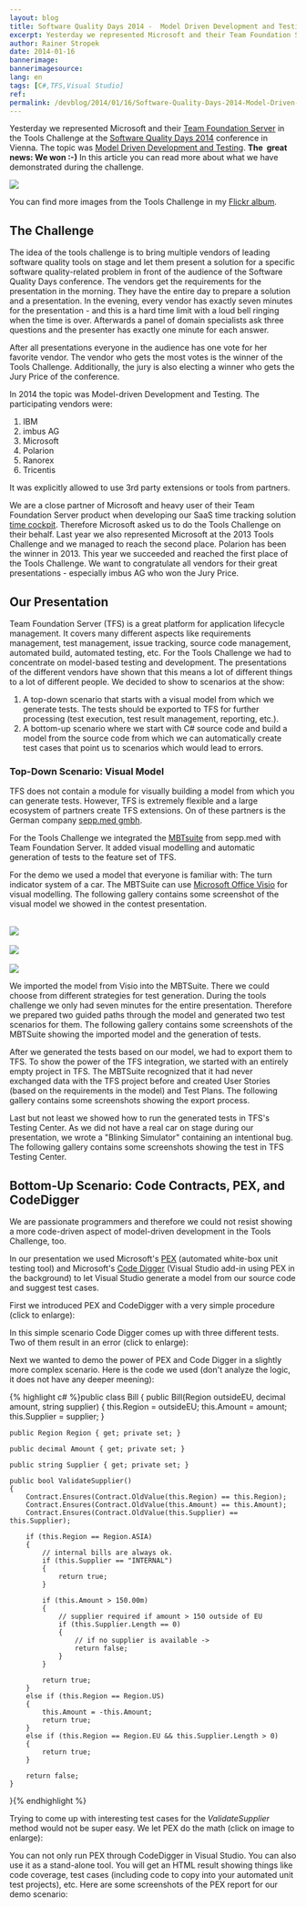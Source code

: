 ```yaml
---
layout: blog
title: Software Quality Days 2014 -  Model Driven Development and Testing
excerpt: Yesterday we represented Microsoft and their Team Foundation Server in the Tools Challenge at the Software Quality Days 2014 in Vienna. The topic was Model Driven Development and Testing. The  great news -  We won  - -) Read more about what we have demonstrated during the challenge.
author: Rainer Stropek
date: 2014-01-16
bannerimage: 
bannerimagesource: 
lang: en
tags: [C#,TFS,Visual Studio]
ref: 
permalink: /devblog/2014/01/16/Software-Quality-Days-2014-Model-Driven-Development-and-Testing
---
```


<p class="showcase">Yesterday we represented Microsoft and their <a href="http://msdn.microsoft.com/en-us/vstudio/ff637362.aspx" target="_blank">Team Foundation Server</a> in the Tools Challenge at the <a href="http://www.software-quality-days.com" target="_blank">Software Quality Days 2014</a> conference in Vienna. The topic was <a href="http://en.wikipedia.org/wiki/Model-based_testing" title="Model-based testing on Wikipedia" target="_blank">Model Driven Development and Testing</a>. <strong>The  great news: We won :-)</strong> In this article you can read more about what we have demonstrated during the challenge.<br /></p><p>
  <img src="{{site.baseurl}}/content/images/blog/2014/01/MBTDemo/ToolsChallenge.jpg" />
</p><p>You can find more images from the Tools Challenge in my <a href="http://www.flickr.com/photos/rainerstropek/sets/72157639817988406/" target="_blank">Flickr album</a>.</p><h2>The Challenge</h2><p>The idea of the tools challenge is to bring multiple vendors of leading software quality tools on stage and let them present a solution for a specific software quality-related problem in front of the audience of the Software Quality Days conference. The vendors get the requirements for the presentation in the morning. They have the entire day to prepare a solution and a presentation. In the evening, every vendor has exactly seven minutes for the presentation - and this is a hard time limit with a loud bell ringing when the time is over. Afterwards a panel of domain specialists ask three questions and the presenter has exactly one minute for each answer.</p><p>After all presentations everyone in the audience has one vote for her favorite vendor. The vendor who gets the most votes is the winner of the Tools Challenge. Additionally, the jury is also electing a winner who gets the Jury Price of the conference.</p><p>In 2014 the topic was Model-driven Development and Testing. The participating vendors were:</p><ol>
  <li>IBM</li>
  <li>imbus AG</li>
  <li>Microsoft</li>
  <li>Polarion</li>
  <li>Ranorex</li>
  <li>Tricentis</li>
</ol><p>It was explicitly allowed to use 3rd party extensions or tools from partners.</p><p>We are a close partner of Microsoft and heavy user of their Team Foundation Server product when developing our SaaS time tracking solution <a href="http://www.timecockpit.com" target="_blank">time cockpit</a>. Therefore Microsoft asked us to do the Tools Challenge on their behalf. Last year we also represented Microsoft at the 2013 Tools Challenge and we managed to reach the second place. Polarion has been the winner in 2013. This year we succeeded and reached the first place of the Tools Challenge. We want to congratulate all vendors for their great presentations - especially imbus AG who won the Jury Price.</p><h2>Our Presentation</h2><p>Team Foundation Server (TFS) is a great platform for application lifecycle management. It covers many different aspects like requirements management, test management, issue tracking, source code management, automated build, automated testing, etc. For the Tools Challenge we had to concentrate on model-based testing and development. The presentations of the different vendors have shown that this means a lot of different things to a lot of different people. We decided to show to scenarios at the show:</p><ol>
  <li>A top-down scenario that starts with a visual model from which we generate tests. The tests should be exported to TFS for further processing (test execution, test result management, reporting, etc.).</li>
  <li>A bottom-up scenario where we start with C# source code and build a model from the source code from which we can automatically create test cases that point us to scenarios which would lead to errors.</li>
</ol><h3>Top-Down Scenario: Visual Model</h3><p>TFS does not contain a module for visually building a model from which you can generate tests. However, TFS is extremely flexible and a large ecosystem of partners create TFS extensions. On of these partners is the German company <a href="http://www.seppmed.de/" target="_blank">sepp.med gmbh</a>.</p><p class="showcase">For the Tools Challenge we integrated the <a href="http://www.seppmed.de/produkte/mbtsuite.html" target="_blank">MBTsuite</a> from sepp.med with Team Foundation Server. It added visual modelling and automatic generation of tests to the feature set of TFS.</p><p>For the demo we used a model that everyone is familiar with: The turn indicator system of a car. The MBTSuite can use <a href="http://office.microsoft.com/en-us/visio/" target="_blank">Microsoft Office Visio</a> for visual modelling. The following gallery contains some screenshot of the visual model we showed in the contest presentation.</p>

<function name="Composite.Media.ImageGallery.Slimbox2">
  <param name="MediaFolder" value="MediaArchive:6902ff0b-c390-455a-9288-5dd645d9777b" />
  <param name="ThumbnailMaxWidth" value="200" />
  <param name="ThumbnailMaxHeight" value="200" />
  <param name="ImageMaxWidth" value="1024" />
  <param name="ImageMaxHeight" value="768" />
</function>

<div class="row tc-image-gallery">
    <div class="col-xs-6 col-sm-4"><a data-lightbox="visualmodel" href="{{site.baseurl}}/content/images/blog/2014/01/VisualModel1.png"><img src="{{site.baseurl}}/content/images/blog/2014/01/VisualModel1.png" /></a></div>
    <div class="col-xs-6 col-sm-4"><a data-lightbox="visualmodel" href="{{site.baseurl}}/content/images/blog/2014/01/VisualModel2.png"><img src="{{site.baseurl}}/content/images/blog/2014/01/VisualModel2.png" /></a></div>
    <div class="col-xs-6 col-sm-4"><a data-lightbox="visualmodel" href="{{site.baseurl}}/content/images/blog/2014/01/VisualModel3.png"><img src="{{site.baseurl}}/content/images/blog/2014/01/VisualModel3.png" /></a></div>
</div>

<p>We imported the model from Visio into the MBTSuite. There we could choose from different strategies for test generation. During the tools challenge we only had seven minutes for the entire presentation. Therefore we prepared two guided paths through the model and generated two test scenarios for them. The following gallery contains some screenshots of the MBTSuite showing the imported model and the generation of tests.</p>

<function name="Composite.Media.ImageGallery.Slimbox2">
  <param name="MediaFolder" value="MediaArchive:3cdb9d96-8970-4fa3-aeb3-091f45daa4d6" />
  <param name="ThumbnailMaxWidth" value="200" />
  <param name="ThumbnailMaxHeight" value="200" />
  <param name="ImageMaxWidth" value="1024" />
  <param name="ImageMaxHeight" value="768" />
</function>
<p>After we generated the tests based on our model, we had to export them to TFS. To show the power of the TFS integration, we started with an entirely empty project in TFS. The MBTSuite recognized that it had never exchanged data with the TFS project before and created User Stories (based on the requirements in the model) and Test Plans. The following gallery contains some screenshots showing the export process.</p><function name="Composite.Media.ImageGallery.Slimbox2">
  <param name="MediaFolder" value="MediaArchive:8e2e2e40-7776-445a-b353-5b41d55ceac3" />
  <param name="ThumbnailMaxWidth" value="200" />
  <param name="ThumbnailMaxHeight" value="200" />
  <param name="ImageMaxWidth" value="1024" />
  <param name="ImageMaxHeight" value="768" />
</function><p>Last but not least we showed how to run the generated tests in TFS's Testing Center. As we did not have a real car on stage during our presentation, we wrote a "Blinking Simulator" containing an intentional bug. The following gallery contains some screenshots showing the test in TFS Testing Center.</p><function name="Composite.Media.ImageGallery.Slimbox2">
  <param name="MediaFolder" value="MediaArchive:313a0386-d02f-431a-a4f4-8d72ce8ab8ca" />
  <param name="ThumbnailMaxWidth" value="200" />
  <param name="ThumbnailMaxHeight" value="200" />
  <param name="ImageMaxWidth" value="1024" />
  <param name="ImageMaxHeight" value="768" />
</function><h2>Bottom-Up Scenario: Code Contracts, PEX, and CodeDigger</h2><p>We are passionate programmers and therefore we could not resist showing a more code-driven aspect of model-driven development in the Tools Challenge, too.</p><p class="showcase">In our presentation we used Microsoft's <a href="http://research.microsoft.com/en-us/projects/Pex/" target="_blank">PEX</a> (automated white-box unit testing tool) and Microsoft's <a href="http://research.microsoft.com/en-us/projects/codedigger/" target="_blank">Code Digger</a> (Visual Studio add-in using PEX in the background) to let Visual Studio generate a model from our source code and suggest test cases.</p><p>First we introduced PEX and CodeDigger with a very simple procedure (click to enlarge):</p><function name="Composite.Media.ImageGallery.Slimbox2">
  <param name="MediaImage" value="MediaArchive:3bd825da-0027-45bc-8da4-c153c746057c" />
  <param name="ThumbnailMaxWidth" value="500" />
  <param name="ThumbnailMaxHeight" value="500" />
  <param name="ImageMaxWidth" value="1024" />
  <param name="ImageMaxHeight" value="1024" />
</function><p>In this simple scenario Code Digger comes up with three different tests. Two of them result in an error (click to enlarge):</p><function name="Composite.Media.ImageGallery.Slimbox2">
  <param name="MediaImage" value="MediaArchive:ee1f2b55-9b5e-4658-88a0-97f0193cd475" />
  <param name="ThumbnailMaxWidth" value="500" />
  <param name="ThumbnailMaxHeight" value="500" />
  <param name="ImageMaxWidth" value="1024" />
  <param name="ImageMaxHeight" value="1024" />
</function><p>Next we wanted to demo the power of PEX and Code Digger in a slightly more complex scenario. Here is the code we used (don't analyze the logic, it does not have any deeper meening):</p>{% highlight c# %}public class Bill
{
    public Bill(Region outsideEU, decimal amount, string supplier)
    {
        this.Region = outsideEU;
        this.Amount = amount;
        this.Supplier = supplier;
    }

    public Region Region { get; private set; }

    public decimal Amount { get; private set; }

    public string Supplier { get; private set; }

    public bool ValidateSupplier()
    {
        Contract.Ensures(Contract.OldValue(this.Region) == this.Region);
        Contract.Ensures(Contract.OldValue(this.Amount) == this.Amount);
        Contract.Ensures(Contract.OldValue(this.Supplier) == this.Supplier);

        if (this.Region == Region.ASIA)
        {
            // internal bills are always ok.
            if (this.Supplier == "INTERNAL")
            {
                return true;
            }

            if (this.Amount > 150.00m)
            {
                // supplier required if amount > 150 outside of EU
                if (this.Supplier.Length == 0)
                {
                    // if no supplier is available ->
                    return false;
                }
            }

            return true;
        }
        else if (this.Region == Region.US)
        {
            this.Amount = -this.Amount;
            return true;
        }
        else if (this.Region == Region.EU && this.Supplier.Length > 0)
        {
            return true;
        }

        return false;
    }
}{% endhighlight %}

<p>Trying to come up with interesting test cases for the <em>ValidateSupplier</em> method would not be super easy. We let PEX do the math (click on image to enlarge):</p>

<function name="Composite.Media.ImageGallery.Slimbox2">
  <param name="MediaImage" value="MediaArchive:13d3184f-ca8e-474c-bf32-996082e7d896" />
  <param name="ThumbnailMaxWidth" value="500" />
  <param name="ThumbnailMaxHeight" value="500" />
  <param name="ImageMaxWidth" value="1024" />
  <param name="ImageMaxHeight" value="1024" />
</function>

<p>You can not only run PEX through CodeDigger in Visual Studio. You can also use it as a stand-alone tool. You will get an HTML result showing things like code coverage, test cases (including code to copy into your automated unit test projects), etc. Here are some screenshots of the PEX report for our demo scenario:</p>

<function name="Composite.Media.ImageGallery.Slimbox2">
  <param name="MediaFolder" value="MediaArchive:598d2f77-6d43-4f3c-b7c6-4eb41fea5c99" />
  <param name="ThumbnailMaxWidth" value="200" />
  <param name="ThumbnailMaxHeight" value="200" />
  <param name="ImageMaxWidth" value="1024" />
  <param name="ImageMaxHeight" value="768" />
</function>